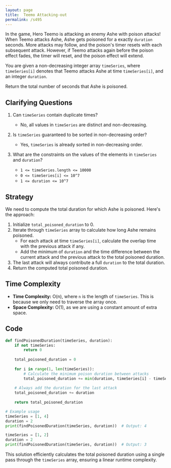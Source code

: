 ```yaml
---
layout: page
title:  Teemo Attacking-out
permalink: /s495
---
```


In the game, Hero Teemo is attacking an enemy Ashe with poison attacks! When Teemo attacks Ashe, Ashe gets poisoned for a exactly `duration` seconds. More attacks may follow, and the poison's timer resets with each subsequent attack. However, if Teemo attacks again before the poison effect fades, the timer will reset, and the poison effect will extend.

You are given a non-decreasing integer array `timeSeries`, where `timeSeries[i]` denotes that Teemo attacks Ashe at time `timeSeries[i]`, and an integer `duration`.

Return the total number of seconds that Ashe is poisoned.

## Clarifying Questions

1. Can `timeSeries` contain duplicate times?
    - No, all values in `timeSeries` are distinct and non-decreasing.
    
2. Is `timeSeries` guaranteed to be sorted in non-decreasing order?
    - Yes, `timeSeries` is already sorted in non-decreasing order.

3. What are the constraints on the values of the elements in `timeSeries` and `duration`?
    - `1 <= timeSeries.length <= 10000`
    - `0 <= timeSeries[i] <= 10^7`
    - `1 <= duration <= 10^7`

## Strategy

We need to compute the total duration for which Ashe is poisoned. Here's the approach:
1. Initialize `total_poisoned_duration` to 0.
2. Iterate through `timeSeries` array to calculate how long Ashe remains poisoned.
   - For each attack at time `timeSeries[i]`, calculate the overlap time with the previous attack if any.
   - Add the minimum of `duration` and the time difference between the current attack and the previous attack to the total poisoned duration.
3. The last attack will always contribute a full `duration` to the total duration.
4. Return the computed total poisoned duration.

## Time Complexity

- **Time Complexity:** O(n), where `n` is the length of `timeSeries`. This is because we only need to traverse the array once.
- **Space Complexity:** O(1), as we are using a constant amount of extra space.

## Code

```python
def findPoisonedDuration(timeSeries, duration):
    if not timeSeries:
        return 0
    
    total_poisoned_duration = 0
    
    for i in range(1, len(timeSeries)):
        # Calculate the minimum poison duration between attacks
        total_poisoned_duration += min(duration, timeSeries[i] - timeSeries[i-1])
    
    # Always add the duration for the last attack
    total_poisoned_duration += duration
    
    return total_poisoned_duration

# Example usage
timeSeries = [1, 4]
duration = 2
print(findPoisonedDuration(timeSeries, duration))  # Output: 4

timeSeries = [1, 2]
duration = 2
print(findPoisonedDuration(timeSeries, duration))  # Output: 3
```

This solution efficiently calculates the total poisoned duration using a single pass through the `timeSeries` array, ensuring a linear runtime complexity.